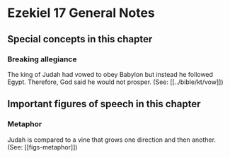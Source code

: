 # Ezekiel 17 General Notes
## Special concepts in this chapter

### Breaking allegiance

The king of Judah had vowed to obey Babylon but instead he followed Egypt. Therefore, God said he would not prosper. (See: [[../bible/kt/vow]])

## Important figures of speech in this chapter

### Metaphor

Judah is compared to a vine that grows one direction and then another. (See: [[figs-metaphor]])
